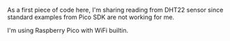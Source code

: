 As a first piece of code here, I'm sharing reading from DHT22 sensor since standard examples from Pico SDK are not working for me.

I'm using Raspberry Pico with WiFi builtin. 